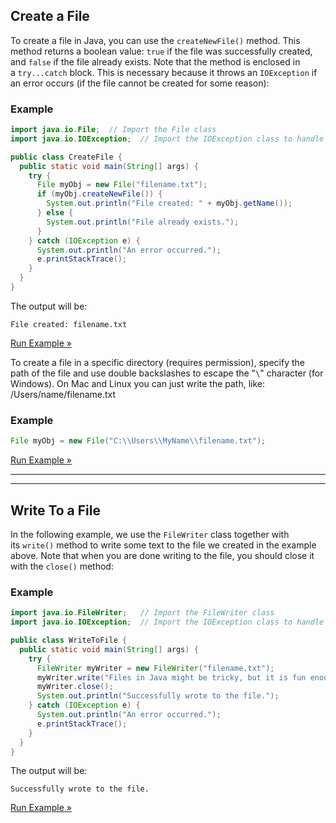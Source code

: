 ## Create a File

To create a file in Java, you can use the `createNewFile()` method. This method returns a boolean value: `true` if the file was successfully created, and `false` if the file already exists. Note that the method is enclosed in a `try...catch` block. This is necessary because it throws an `IOException` if an error occurs (if the file cannot be created for some reason):

### Example

```java
import java.io.File;  // Import the File class
import java.io.IOException;  // Import the IOException class to handle errors

public class CreateFile {
  public static void main(String[] args) {
    try {
      File myObj = new File("filename.txt");
      if (myObj.createNewFile()) {
        System.out.println("File created: " + myObj.getName());
      } else {
        System.out.println("File already exists.");
      }
    } catch (IOException e) {
      System.out.println("An error occurred.");
      e.printStackTrace();
    }
  }
}
```

The output will be:

`File created: filename.txt`

[Run Example »](https://www.w3schools.com/java/showjava.asp?filename=demo_files_create)

To create a file in a specific directory (requires permission), specify the path of the file and use double backslashes to escape the "`\`" character (for Windows). On Mac and Linux you can just write the path, like: /Users/name/filename.txt

### Example

```java
File myObj = new File("C:\\Users\\MyName\\filename.txt");
```

[Run Example »](https://www.w3schools.com/java/showjava.asp?filename=demo_files_create2)

---

---

## Write To a File

In the following example, we use the `FileWriter` class together with its `write()` method to write some text to the file we created in the example above. Note that when you are done writing to the file, you should close it with the `close()` method:

### Example

```java
import java.io.FileWriter;   // Import the FileWriter class
import java.io.IOException;  // Import the IOException class to handle errors

public class WriteToFile {
  public static void main(String[] args) {
    try {
      FileWriter myWriter = new FileWriter("filename.txt");
      myWriter.write("Files in Java might be tricky, but it is fun enough!");
      myWriter.close();
      System.out.println("Successfully wrote to the file.");
    } catch (IOException e) {
      System.out.println("An error occurred.");
      e.printStackTrace();
    }
  }
}
```

The output will be:

`Successfully wrote to the file.`

[Run Example »](https://www.w3schools.com/java/showjava.asp?filename=demo_files_write)
